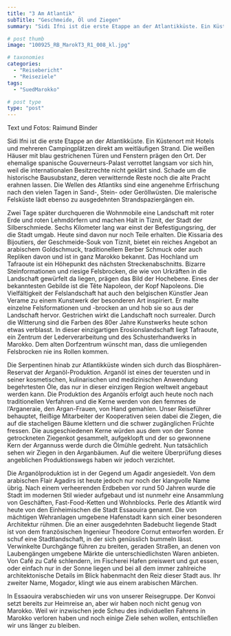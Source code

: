 ```yaml
---
title: "3 Am Atlantik"
subTitle: "Geschmeide, Öl und Ziegen"
summary: "Sidi Ifni ist die erste Etappe an der Atlantikküste. Ein Küstenort mit Hotels und mehreren Campingplätzen direkt am weitläufigen Strand. Die weißen Häuser mit blau gestrichenen Türen und Fenstern prägen den Ort. Der ehemalige spanische Gouverneurs-Palast verrottet langsam vor sich hin, weil die internationalen Besitzrechte nicht geklärt sind. }"

# post thumb
image: "100925_RB_MarokT3_R1_008_kl.jpg"

# taxonomies
categories: 
  - "Reisebericht"
  - "Reiseziele"
tags:
  - "SuedMarokko"

# post type
type: "post"
---
```


Text und Fotos: Raimund Binder

Sidi Ifni ist die erste Etappe an der Atlantikküste. Ein Küstenort mit Hotels und mehreren Campingplätzen direkt am weitläufigen Strand. Die weißen Häuser mit blau gestrichenen Türen und Fenstern prägen den Ort. Der ehemalige spanische Gouverneurs-Palast verrottet langsam vor sich hin, weil die internationalen Besitzrechte nicht geklärt sind. Schade um die historische Bausubstanz, deren verwitternde Reste noch die alte Pracht erahnen lassen. Die Wellen des Atlantiks sind eine angenehme Erfrischung nach den vielen Tagen in Sand-, Stein- oder Geröllwüsten. Die malerische Felsküste lädt ebenso zu ausgedehnten Strandspaziergängen ein.  

 Zwei Tage später durchqueren die Wohnmobile eine Landschaft mit roter Erde und roten Lehmdörfern und machen Halt in Tiznit, der Stadt der Silberschmiede. Sechs Kilometer lang war einst der Befestigungsring, der die Stadt umgab. Heute sind davon nur noch Teile erhalten. Die Kissaria des Bijoutiers, der Geschmeide-Souk von Tiznit, bietet ein reiches Angebot an arabischem Goldschmuck, traditionellem Berber Schmuck oder auch Repliken davon und ist in ganz Marokko bekannt. Das Hochland um Tafraoute ist ein Höhepunkt des nächsten Streckenabschnitts. Bizarre Steinformationen und riesige Felsbrocken, die wie von Urkräften in die Landschaft gewürfelt da liegen, prägen das Bild der Hochebene. Eines der bekanntesten Gebilde ist die Tête Napoleon, der Kopf Napoleons. Die Vielfältigkeit der Felslandschaft hat auch den belgischen Künstler Jean Verame zu einem Kunstwerk der besonderen Art inspiriert. Er malte einzelne Felsformationen und -brocken an und hob sie so aus der Landschaft hervor. Gestrichen wirkt die Landschaft noch surrealer. Durch die Witterung sind die Farben des 80er Jahre Kunstwerks heute schon etwas verblasst. In dieser einzigartigen Erosionslandschaft liegt Tafraoute, ein Zentrum der Lederverarbeitung und des Schusterhandwerks in Marokko. Dem alten Dorfzentrum wünscht man, dass die umliegenden Felsbrocken nie ins Rollen kommen.  

 Die Serpentinen hinab zur Atlantikküste winden sich durch das Biosphären-Reservat der Arganöl-Produktion. Arganöl ist eines der teuersten und in seiner kosmetischen, kulinarischen und medizinischen Anwendung begehrtesten Öle, das nur in dieser einzigen Region weltweit angebaut werden kann. Die Produktion des Arganöls erfolgt auch heute noch nach traditionellen Verfahren und die Kerne werden von den femmes de l’Arganeraie, den Argan-Frauen, von Hand gemahlen. Unser Reiseführer behauptet, fleißige Mitarbeiter der Kooperativen seien dabei die Ziegen, die auf die stacheligen Bäume klettern und die schwer zugänglichen Früchte fressen. Die ausgeschiedenen Kerne würden aus dem von der Sonne getrockneten Ziegenkot gesammelt, aufgeklopft und der so gewonnene Kern der Argannuss werde durch die Ölmühle gedreht. Nun tatsächlich sehen wir Ziegen in den Arganbäumen. Auf die weitere Überprüfung dieses angeblichen Produktionswegs haben wir jedoch verzichtet.  

 Die Arganölproduktion ist in der Gegend um Agadir angesiedelt. Von dem arabischen Flair Agadirs ist heute jedoch nur noch der klangvolle Name übrig. Nach einem verheerenden Erdbeben vor rund 50 Jahren wurde die Stadt im modernen Stil wieder aufgebaut und ist nunmehr eine Ansammlung von Geschäften, Fast-Food-Ketten und Wohnblocks. Perle des Atlantik wird heute von den Einheimischen die Stadt Essaouira genannt. Die von mächtigen Wehranlagen umgebene Hafenstadt kann sich einer besonderen Architektur rühmen. Die an einer ausgedehnten Badebucht liegende Stadt ist von dem französischen Ingenieur Theodore Cornut entworfen worden. Er schuf eine Stadtlandschaft, in der sich genüsslich bummeln lässt. Verwinkelte Durchgänge führen zu breiten, geraden Straßen, an denen von Laubengängen umgebene Märkte die unterschiedlichsten Waren anbieten. Von Café zu Café schlendern, im Fischerei Hafen preiswert und gut essen, oder einfach nur in der Sonne liegen und bei all dem immer zahlreiche architektonische Details im Blick habenmacht den Reiz dieser Stadt aus. Ihr zweiter Name, Mogador, klingt wie aus einem arabischen Märchen.  

 In Essaouira verabschieden wir uns von unserer Reisegruppe. Der Konvoi setzt bereits zur Heimreise an, aber wir haben noch nicht genug von Marokko. Weil wir inzwischen jede Scheu des individuellen Fahrens in Marokko verloren haben und noch einige Ziele sehen wollen, entschließen wir uns länger zu bleiben.  